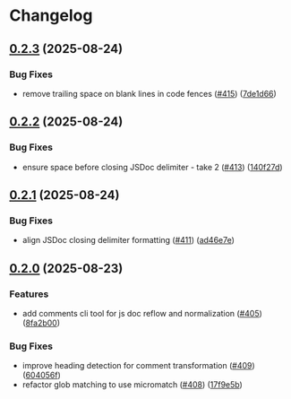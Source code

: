 # Changelog

## [0.2.3](https://github.com/versini-org/node-cli/compare/comments-v0.2.2...comments-v0.2.3) (2025-08-24)


### Bug Fixes

* remove trailing space on blank lines in code fences ([#415](https://github.com/versini-org/node-cli/issues/415)) ([7de1d66](https://github.com/versini-org/node-cli/commit/7de1d665368b4a22f4a265943876c8e98dda55a3))

## [0.2.2](https://github.com/versini-org/node-cli/compare/comments-v0.2.1...comments-v0.2.2) (2025-08-24)


### Bug Fixes

* ensure space before closing JSDoc delimiter - take 2 ([#413](https://github.com/versini-org/node-cli/issues/413)) ([140f27d](https://github.com/versini-org/node-cli/commit/140f27d4710c8d0acdac29f1087e03476863b601))

## [0.2.1](https://github.com/versini-org/node-cli/compare/comments-v0.2.0...comments-v0.2.1) (2025-08-24)


### Bug Fixes

* align JSDoc closing delimiter formatting ([#411](https://github.com/versini-org/node-cli/issues/411)) ([ad46e7e](https://github.com/versini-org/node-cli/commit/ad46e7e89d2c7d0c4bd5dc7818662f771a64fbcd))

## [0.2.0](https://github.com/versini-org/node-cli/compare/comments-v0.1.0...comments-v0.2.0) (2025-08-23)


### Features

* add comments cli tool for js doc reflow and normalization ([#405](https://github.com/versini-org/node-cli/issues/405)) ([8fa2b00](https://github.com/versini-org/node-cli/commit/8fa2b0048fd24b0278b446a9291fb78506041c05))


### Bug Fixes

* improve heading detection for comment transformation ([#409](https://github.com/versini-org/node-cli/issues/409)) ([604056f](https://github.com/versini-org/node-cli/commit/604056f702290a432b7c40ace0905f25dc8c72a1))
* refactor glob matching to use micromatch ([#408](https://github.com/versini-org/node-cli/issues/408)) ([17f9e5b](https://github.com/versini-org/node-cli/commit/17f9e5b493f3c25614ae095594e239fb41c60fb6))
